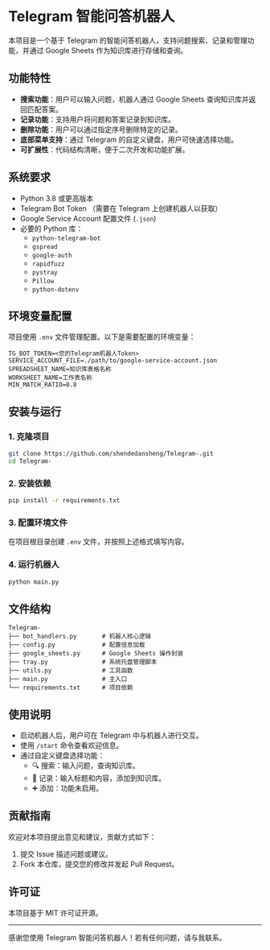 # Telegram 智能问答机器人

本项目是一个基于 Telegram 的智能问答机器人，支持问题搜索、记录和管理功能，并通过 Google Sheets 作为知识库进行存储和查询。

## 功能特性

- **搜索功能**：用户可以输入问题，机器人通过 Google Sheets 查询知识库并返回匹配答案。
- **记录功能**：支持用户将问题和答案记录到知识库。
- **删除功能**：用户可以通过指定序号删除特定的记录。
- **底部菜单支持**：通过 Telegram 的自定义键盘，用户可快速选择功能。
- **可扩展性**：代码结构清晰，便于二次开发和功能扩展。

## 系统要求

- Python 3.8 或更高版本
- Telegram Bot Token （需要在 Telegram 上创建机器人以获取）
- Google Service Account 配置文件 (`.json`)
- 必要的 Python 库：
  - `python-telegram-bot`
  - `gspread`
  - `google-auth`
  - `rapidfuzz`
  - `pystray`
  - `Pillow`
  - `python-dotenv`

## 环境变量配置

项目使用 `.env` 文件管理配置。以下是需要配置的环境变量：

```
TG_BOT_TOKEN=<您的Telegram机器人Token>
SERVICE_ACCOUNT_FILE=./path/to/google-service-account.json
SPREADSHEET_NAME=知识库表格名称
WORKSHEET_NAME=工作表名称
MIN_MATCH_RATIO=0.8
```

## 安装与运行

### 1. 克隆项目

```bash
git clone https://github.com/shendedansheng/Telegram-.git
cd Telegram-
```

### 2. 安装依赖

```bash
pip install -r requirements.txt
```

### 3. 配置环境文件

在项目根目录创建 `.env` 文件，并按照上述格式填写内容。

### 4. 运行机器人

```bash
python main.py
```

## 文件结构

```
Telegram-
├── bot_handlers.py       # 机器人核心逻辑
├── config.py             # 配置信息加载
├── google_sheets.py      # Google Sheets 操作封装
├── tray.py               # 系统托盘管理脚本
├── utils.py              # 工具函数
├── main.py               # 主入口
└── requirements.txt      # 项目依赖
```

## 使用说明

- 启动机器人后，用户可在 Telegram 中与机器人进行交互。
- 使用 `/start` 命令查看欢迎信息。
- 通过自定义键盘选择功能：
  - 🔍 搜索：输入问题，查询知识库。
  - 📝 记录：输入标题和内容，添加到知识库。
  - ➕ 添加：功能未启用。

## 贡献指南

欢迎对本项目提出意见和建议，贡献方式如下：

1. 提交 Issue 描述问题或建议。
2. Fork 本仓库，提交您的修改并发起 Pull Request。

## 许可证

本项目基于 MIT 许可证开源。

---

感谢您使用 Telegram 智能问答机器人！若有任何问题，请与我联系。
